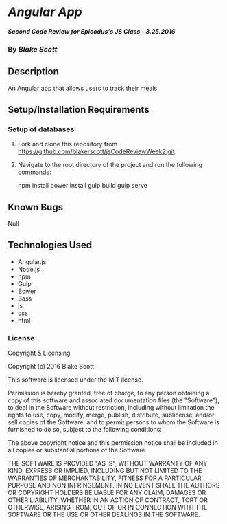 # _Angular App_

#### _Second Code Review for Epicodus's JS Class - 3.25.2016_

### By _**Blake Scott**_

## Description

An Angular app that allows users to track their meals.

## Setup/Installation Requirements

### Setup of databases

1. Fork and clone this repository from https://github.com/blakerscott/jsCodeReviewWeek2.git.
2. Navigate to the root directory of the project and run the following commands:

    npm install
    bower install
    gulp build
    gulp serve

## Known Bugs

Null

## Technologies Used

* Angular.js
* Node.js
* npm
* Gulp
* Bower
* Sass
* js
* css
* html

### License

Copyright & Licensing

Copyright (c) 2016 Blake Scott

This software is licensed under the MIT license.

Permission is hereby granted, free of charge, to any person obtaining a copy of this software and associated documentation files (the "Software"), to deal in the Software without restriction, including without limitation the rights to use, copy, modify, merge, publish, distribute, sublicense, and/or sell copies of the Software, and to permit persons to whom the Software is furnished to do so, subject to the following conditions:

The above copyright notice and this permission notice shall be included in all copies or substantial portions of the Software.

THE SOFTWARE IS PROVIDED "AS IS", WITHOUT WARRANTY OF ANY KIND, EXPRESS OR IMPLIED, INCLUDING BUT NOT LIMITED TO THE WARRANTIES OF MERCHANTABILITY, FITNESS FOR A PARTICULAR PURPOSE AND NON INFRINGEMENT. IN NO EVENT SHALL THE AUTHORS OR COPYRIGHT HOLDERS BE LIABLE FOR ANY CLAIM, DAMAGES OR OTHER LIABILITY, WHETHER IN AN ACTION OF CONTRACT, TORT OR OTHERWISE, ARISING FROM, OUT OF OR IN CONNECTION WITH THE SOFTWARE OR THE USE OR OTHER DEALINGS IN THE SOFTWARE.
